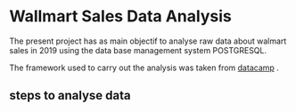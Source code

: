 # Wallmart Sales Data Analysis
The present project has as main objectif to analyse raw data about walmart sales in 2019 using the data base management system POSTGRESQL.

The framework used to carry out the analysis was taken from [datacamp](https://www.datacamp.com/blog/how-to-analyze-data-for-business) .

## steps to analyse data

